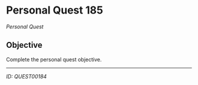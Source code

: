 # Personal Quest 185

*Personal Quest*

## Objective
Complete the personal quest objective.

---
*ID: QUEST00184*